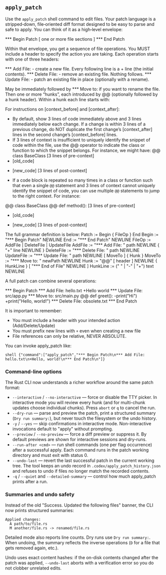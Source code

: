 ## `apply_patch`

Use the `apply_patch` shell command to edit files.
Your patch language is a stripped‑down, file‑oriented diff format designed to be easy to parse and safe to apply. You can think of it as a high‑level envelope:

*** Begin Patch
[ one or more file sections ]
*** End Patch

Within that envelope, you get a sequence of file operations.
You MUST include a header to specify the action you are taking.
Each operation starts with one of three headers:

*** Add File: <path> - create a new file. Every following line is a + line (the initial contents).
*** Delete File: <path> - remove an existing file. Nothing follows.
*** Update File: <path> - patch an existing file in place (optionally with a rename).

May be immediately followed by *** Move to: <new path> if you want to rename the file.
Then one or more “hunks”, each introduced by @@ (optionally followed by a hunk header).
Within a hunk each line starts with:

For instructions on [context_before] and [context_after]:
- By default, show 3 lines of code immediately above and 3 lines immediately below each change. If a change is within 3 lines of a previous change, do NOT duplicate the first change’s [context_after] lines in the second change’s [context_before] lines.
- If 3 lines of context is insufficient to uniquely identify the snippet of code within the file, use the @@ operator to indicate the class or function to which the snippet belongs. For instance, we might have:
@@ class BaseClass
[3 lines of pre-context]
- [old_code]
+ [new_code]
[3 lines of post-context]

- If a code block is repeated so many times in a class or function such that even a single `@@` statement and 3 lines of context cannot uniquely identify the snippet of code, you can use multiple `@@` statements to jump to the right context. For instance:

@@ class BaseClass
@@ 	 def method():
[3 lines of pre-context]
- [old_code]
+ [new_code]
[3 lines of post-context]

The full grammar definition is below:
Patch := Begin { FileOp } End
Begin := "*** Begin Patch" NEWLINE
End := "*** End Patch" NEWLINE
FileOp := AddFile | DeleteFile | UpdateFile
AddFile := "*** Add File: " path NEWLINE { "+" line NEWLINE }
DeleteFile := "*** Delete File: " path NEWLINE
UpdateFile := "*** Update File: " path NEWLINE [ MoveTo ] { Hunk }
MoveTo := "*** Move to: " newPath NEWLINE
Hunk := "@@" [ header ] NEWLINE { HunkLine } [ "*** End of File" NEWLINE ]
HunkLine := (" " | "-" | "+") text NEWLINE

A full patch can combine several operations:

*** Begin Patch
*** Add File: hello.txt
+Hello world
*** Update File: src/app.py
*** Move to: src/main.py
@@ def greet():
-print("Hi")
+print("Hello, world!")
*** Delete File: obsolete.txt
*** End Patch

It is important to remember:

- You must include a header with your intended action (Add/Delete/Update)
- You must prefix new lines with `+` even when creating a new file
- File references can only be relative, NEVER ABSOLUTE.

You can invoke apply_patch like:

```
shell {"command":["apply_patch","*** Begin Patch\n*** Add File: hello.txt\n+Hello, world!\n*** End Patch\n"]}
```


### Command-line options

The Rust CLI now understands a richer workflow around the same patch format:

- `--interactive` / `--no-interactive` — force or disable the TTY picker. In interactive mode you will review every hunk (and for multi-chunk updates choose individual chunks). Press `abort` or `q` to cancel the run.
- `--dry-run` — parse and preview the patch, print a structured summary (`Dry run summary:`), but never touch the filesystem or the undo history.
- `-y` / `--yes` — skip confirmations in interactive mode. Non-interactive invocations default to "apply" without prompting.
- `--preview` / `--no-preview` — force a diff preview or suppress it. By default previews are shown for interactive sessions and dry-runs.
- `--run-after <cmd>` — run shell commands (one per flag occurrence) after a successful apply. Each command runs in the patch working directory and must exit with status 0.
- `--undo-last` — revert the last successful patch in the current working tree. The tool keeps an undo record in `.codex/apply_patch_history.json` and refuses to undo if files no longer match the recorded contents.
- `-q` / `--quiet` and `--detailed-summary` — control how much apply_patch prints after a run.

### Summaries and undo safety

Instead of the old "Success. Updated the following files" banner, the CLI now prints structured summaries:

```
Applied changes:
  A path/to/file.rs
  M another/file.rs -> renamed/file.rs
```

Detailed mode also reports line counts. Dry runs use `Dry run summary:`. When undoing, the summary reflects the inverse operations (`D` for a file that gets removed again, etc.).

Undo uses exact content hashes: if the on-disk contents changed after the patch was applied, `--undo-last` aborts with a verification error so you do not clobber unrelated edits.
